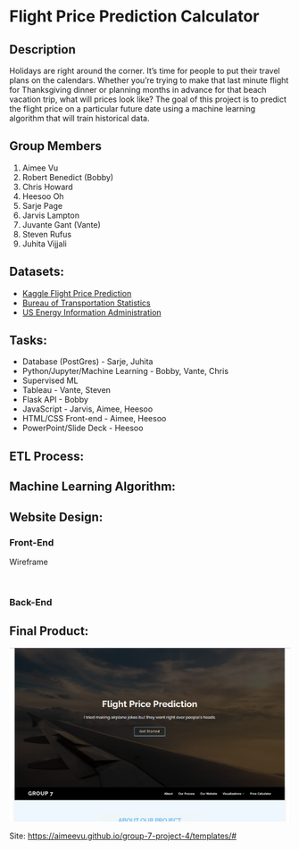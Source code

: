 # Flight Price Prediction Calculator
## Description
<p>Holidays are right around the corner. It’s time for people to put their travel plans on the calendars. Whether you’re trying to make that last minute flight for Thanksgiving dinner or planning months in advance for that beach vacation trip, what will prices look like? The goal of this project is to predict the flight price on a particular future date using a machine learning algorithm that will train historical data.</p>

## Group Members
1. Aimee Vu
2. Robert Benedict (Bobby)
3. Chris Howard
4. Heesoo Oh
5. Sarje Page
6. Jarvis Lampton
7. Juvante Gant (Vante)
8. Steven Rufus
9. Juhita Vijjali

## Datasets:
* <a href="https://www.kaggle.com/datasets/shubhambathwal/flight-price-prediction">Kaggle Flight Price Prediction</a>
* <a href="https://www.transtats.bts.gov/fuel.asp">Bureau of Transportation Statistics</a>
* <a href="https://www.eia.gov/dnav/pet/hist/eer_epjk_pf4_rgc_dpgD.htm">US Energy Information Administration</a>

## Tasks:
* Database (PostGres) - Sarje, Juhita
* Python/Jupyter/Machine Learning - Bobby, Vante, Chris
* Supervised ML
* Tableau - Vante, Steven
* Flask API - Bobby
* JavaScript - Jarvis, Aimee, Heesoo
* HTML/CSS Front-end - Aimee, Heesoo
* PowerPoint/Slide Deck - Heesoo

## ETL Process: 

## Machine Learning Algorithm:

## Website Design:
### Front-End

<p>Wireframe</p>
<img src="">

### Back-End

## Final Product: 

<img src="assets/imgs/LandingPage.png">

<p>Site: <a href="https://aimeevu.github.io/group-7-project-4/templates/#">https://aimeevu.github.io/group-7-project-4/templates/#</a></p>
